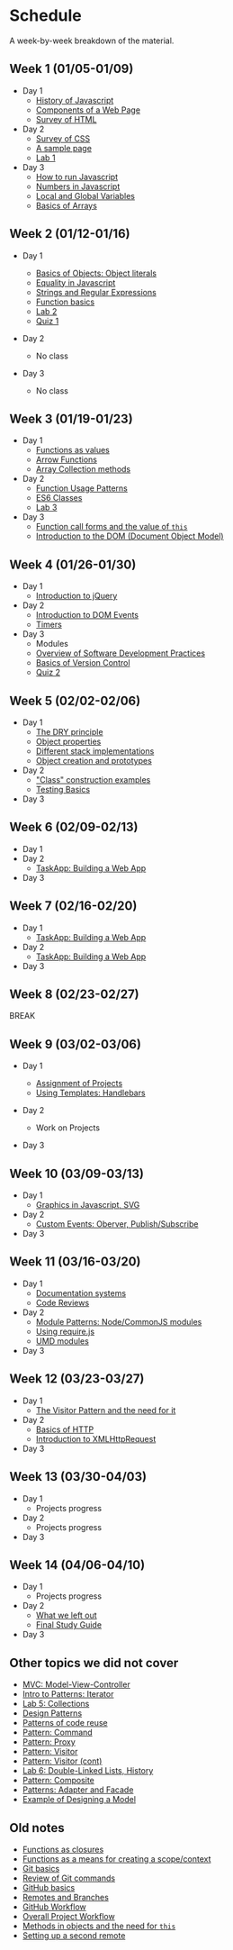 # Schedule

A week-by-week breakdown of the material.

## Week  1 (01/05-01/09)

- Day 1
    - [History of Javascript](notes/history.md)
    - [Components of a Web Page](notes/page_components.md)
    - [Survey of HTML](notes/html_survey.md)
- Day 2
    - [Survey of CSS](notes/css_survey.md)
    - [A sample page](notes/sample_page.md)
    - [Lab 1](labs/1.md)
- Day 3
    - [How to run Javascript](notes/how_to_run.md)
    - [Numbers in Javascript](notes/numbers.md)
    - [Local and Global Variables](notes/local_vs_global.md)
    - [Basics of Arrays](notes/array_basics.md)

## Week  2 (01/12-01/16)

- Day 1
    - [Basics of Objects: Object literals](notes/object_basics.md)
    - [Equality in Javascript](notes/equality.md)
    - [Strings and Regular Expressions](notes/strings_and_re.md)
    - [Function basics](notes/functions_basic.md)
    - [Lab 2](labs/2.md)
    - [Quiz 1](https://moodle.hanover.edu/mod/quiz/view.php?id=15591)

- Day 2
    - No class
- Day 3
    - No class

## Week  3 (01/19-01/23)

- Day 1
    - [Functions as values](notes/function_values.md)
    - [Arrow Functions](notes/function_arrow.md)
    - [Array Collection methods](notes/array_collection_methods.md)
- Day 2
    - [Function Usage Patterns](notes/function_usage_patterns.md)
    - [ES6 Classes](notes/classes.md)
    - [Lab 3](labs/3.md)
- Day 3
    - [Function call forms and the value of `this`](notes/function_calls_and_this.md)
    - [Introduction to the DOM (Document Object Model)](notes/dom_intro.md)

## Week  4 (01/26-01/30)

- Day 1
    - [Introduction to jQuery](notes/jquery_intro.md)
- Day 2
    - [Introduction to DOM Events](notes/events_intro.md)
    - [Timers](notes/events_timers.md)
- Day 3
    - Modules
    - [Overview of Software Development Practices](notes/dev_overview.md)
    - [Basics of Version Control](notes/git_version_control.md)
    - [Quiz 2](https://moodle.hanover.edu/mod/quiz/view.php?id=33676)

## Week  5 (02/02-02/06)

- Day 1
    - [The DRY principle](notes/dry.md)
    - [Object properties](notes/object_properties.md)
    - [Different stack implementations](notes/stack_various.md)
    - [Object creation and prototypes](notes/object_creation_prototypes.md)
- Day 2
    - ["Class" construction examples](notes/class_construction.md)
    - [Testing Basics](notes/testing_basics.md)
- Day 3

## Week  6 (02/09-02/13)

- Day 1
- Day 2
    - [TaskApp: Building a Web App](notes/taskapp_setup.md)
- Day 3

## Week  7 (02/16-02/20)

- Day 1
    - [TaskApp: Building a Web App](notes/taskapp_setup.md)
- Day 2
    - [TaskApp: Building a Web App](notes/taskapp_setup.md)
- Day 3

## Week  8 (02/23-02/27)

BREAK

## Week  9 (03/02-03/06)

- Day 1
    - [Assignment of Projects](notes/project_descriptions.md)
    - [Using Templates: Handlebars](notes/templates.md)

- Day 2
    - Work on Projects
- Day 3

## Week 10 (03/09-03/13)

- Day 1
    - [Graphics in Javascript, SVG](notes/graphics.md)
- Day 2
    - [Custom Events: Oberver, Publish/Subscribe](notes/custom_events.md)
- Day 3

## Week 11 (03/16-03/20)

- Day 1
    - [Documentation systems](notes/documentation.md)
    - [Code Reviews](notes/code_review.md)
- Day 2
    - [Module Patterns: Node/CommonJS modules](notes/pattern_modules.md)
    - [Using require.js](notes/requirejs.md)
    - [UMD modules](notes/umd.md)
- Day 3

## Week 12 (03/23-03/27)

- Day 1
    - [The Visitor Pattern and the need for it](notes/patterns_visitor.md)
- Day 2
    - [Basics of HTTP](notes/http_intro.md)
    - [Introduction to XMLHttpRequest](notes/xhr_intro.md)
- Day 3

## Week 13 (03/30-04/03)

- Day 1
    - Projects progress
- Day 2
    - Projects progress
- Day 3

## Week 14 (04/06-04/10)

- Day 1
    - Projects progress
- Day 2
    - [What we left out](notes/left_out.md)
    - [Final Study Guide](notes/final_study_guide.md)
- Day 3

## Other topics we did not cover

- [MVC: Model-View-Controller](notes/pattern_mvc.md)
- [Intro to Patterns: Iterator](notes/patterns_iterator.md)
- [Lab 5: Collections](labs/5.md)
- [Design Patterns](notes/design_patterns.md)
- [Patterns of code reuse](notes/code_reuse.md)
- [Pattern: Command](notes/patterns_command.md)
- [Pattern: Proxy](notes/patterns_proxy.md)
- [Pattern: Visitor](notes/patterns_visitor.md)
- [Pattern: Visitor (cont)](notes/patterns_visitor.md)
- [Lab 6: Double-Linked Lists, History](labs/6.md)
- [Pattern: Composite](notes/patterns_composite.md)
- [Patterns: Adapter and Facade](notes/patterns_adapter_facade.md)
- [Example of Designing a Model](notes/design_example.md)

## Old notes

- [Functions as closures](notes/function_closures.md)
- [Functions as a means for creating a scope/context](notes/functions_for_scope.md)
- [Git basics](notes/git_basics.md)
- [Review of Git commands](notes/git_commands_review.md)
- [GitHub basics](notes/github_basics.md)
- [Remotes and Branches](notes/git_remotes_branches.md)
- [GitHub Workflow](notes/github_workflow.md)
- [Overall Project Workflow](notes/project_workflow.md)
- [Methods in objects and the need for `this`](notes/object_methods.md)
- [Setting up a second remote](notes/second_remote.md)
